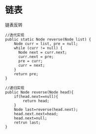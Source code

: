# 链表

链表反转

	//迭代实现
	public static Node reverse(Node list) {
	    Node curr = list, pre = null;
	    while (curr != null) {
	      Node next = curr.next;
	      curr.next = pre;
	      pre = curr;
	      curr = next;
	    }
	    return pre;
	}

	//递归实现
	public Node reverse(Node head){
		if(head.next==null){
			return head;
		}
		Node last=reverse(head.next);
		head.next.next=head;
		head.next=null;
		retrun last;
	}
